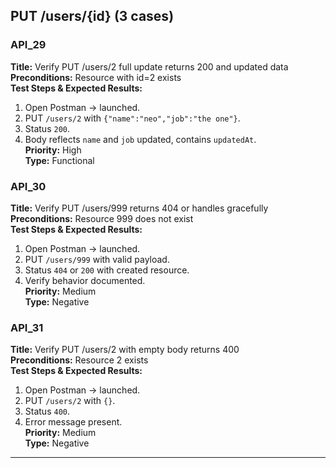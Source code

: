 ## PUT /users/{id} (3 cases)

### API_29  
**Title:** Verify PUT /users/2 full update returns 200 and updated data  
**Preconditions:** Resource with id=2 exists  
**Test Steps & Expected Results:**  
1. Open Postman → launched.  
2. PUT `/users/2` with `{"name":"neo","job":"the one"}`.  
3. Status `200`.  
4. Body reflects `name` and `job` updated, contains `updatedAt`.  
**Priority:** High  
**Type:** Functional

### API_30  
**Title:** Verify PUT /users/999 returns 404 or handles gracefully  
**Preconditions:** Resource 999 does not exist  
**Test Steps & Expected Results:**  
1. Open Postman → launched.  
2. PUT `/users/999` with valid payload.  
3. Status `404` or `200` with created resource.  
4. Verify behavior documented.  
**Priority:** Medium  
**Type:** Negative

### API_31  
**Title:** Verify PUT /users/2 with empty body returns 400  
**Preconditions:** Resource 2 exists  
**Test Steps & Expected Results:**  
1. Open Postman → launched.  
2. PUT `/users/2` with `{}`.  
3. Status `400`.  
4. Error message present.  
**Priority:** Medium  
**Type:** Negative

---